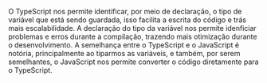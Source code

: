 O TypeScript nos permite identificar, por meio de declaração, o tipo de variável que está sendo guardada, isso facilita a escrita do código e trás mais escalabilidade. A declaração do tipo da variável nos permite idenficiar problemas e erros durante a compilação, trazendo mais otimização durante o desenvolvimento. 
A semelhança entre o TypeScript e o JavaScript é notória, principalmente ao tiparmos as variáveis, e também, por serem semelhantes, o JavaScript nos permite converter o código diretamente para o TypeScript. 
